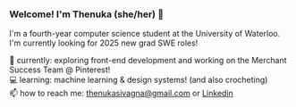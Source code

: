 ### Welcome! I'm Thenuka (she/her) 👋

I'm a fourth-year computer science student at the University of Waterloo. I'm currently looking for 2025 new grad SWE roles!

🌱 currently: exploring front-end development and working on the Merchant Success Team @ Pinterest!
<br>
💻 learning: machine learning & design systems! (and also crocheting)
<br>
📫 how to reach me: thenukasivagna@gmail.com or [Linkedin](https://www.linkedin.com/in/thenukasiva/)
<br>



